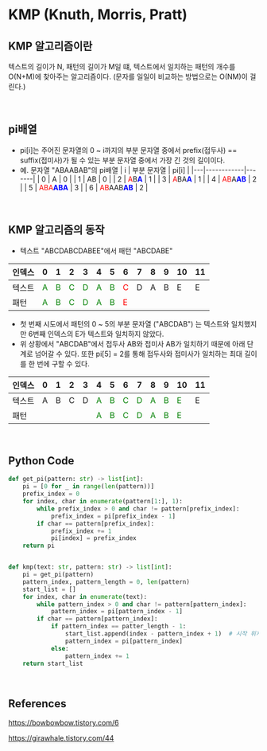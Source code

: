 # KMP (Knuth, Morris, Pratt)

## KMP 알고리즘이란

텍스트의 길이가 N, 패턴의 길이가 M일 떄, 텍스트에서 일치하는 패턴의 개수를 O(N+M)에 찾아주는 알고리즘이다. (문자를 일일이 비교하는 방법으로는 O(NM)이 걸린다.)

<br>

## pi배열

-   pi[i]는 주어진 문자열의 0 ~ i까지의 부분 문자열 중에서 prefix(접두사) == suffix(접미사)가 될 수 있는 부분 문자열 중에서 가장 긴 것의 길이이다.
-   예. 문자열 "ABAABAB"의 pi배열
    | i | 부분 문자열 | pi[i] |
    |---|------------|-------|
    | 0 | A | 0 |
    | 1 | AB | 0 |
    | 2 | <r>A</r>B<b>A</b> | 1 |
    | 3 | <r>A</r>BA<b>A</b> | 1 |
    | 4 | <r>AB</r>A<b>AB</b> | 2 |
    | 5 | <r>ABA</r><b>ABA</b> | 3 |
    | 6 | <r>AB</r>AAB<b>AB</b> | 2 |

<br>

## KMP 알고리즘의 동작

-   텍스트 "ABCDABCDABEE"에서 패턴 "ABCDABE"

| 인덱스 | 0        | 1        | 2        | 3        | 4        | 5        | 6        | 7   | 8   | 9   | 10  | 11  |
| ------ | -------- | -------- | -------- | -------- | -------- | -------- | -------- | --- | --- | --- | --- | --- |
| 텍스트 | <g>A</g> | <g>B</g> | <g>C</g> | <g>D</g> | <g>A</g> | <g>B</g> | <r>C</r> | D   | A   | B   | E   | E   |
| 패턴   | <g>A</g> | <g>B</g> | <g>C</g> | <g>D</g> | <g>A</g> | <g>B</g> | <r>E</r> |     |     |     |     |     |

-   첫 번째 시도에서 패턴의 0 ~ 5의 부분 문자열 ("ABCDAB") 는 텍스트와 일치했지만 6번째 인덱스의 E가 텍스트와 일치하지 않았다.
-   위 상황에서 "ABCDAB"에서 접두사 AB와 접미사 AB가 일치하기 때문에 아래 단계로 넘어갈 수 있다. 또한 pi[5] = 2를 통해 접두사와 접미사가 일치하는 최대 길이를 한 번에 구할 수 있다.

| 인덱스 | 0   | 1   | 2   | 3   | 4        | 5        | 6        | 7        | 8        | 9        | 10       | 11  |
| ------ | --- | --- | --- | --- | -------- | -------- | -------- | -------- | -------- | -------- | -------- | --- |
| 텍스트 | A   | B   | C   | D   | <g>A</g> | <g>B</g> | <g>C</g> | <g>D</g> | <g>A</g> | <g>B</g> | <g>E</g> | E   |
| 패턴   |     |     |     |     | <g>A</g> | <g>B</g> | <g>C</g> | <g>D</g> | <g>A</g> | <g>B</g> | <g>E</g> |     |

<br>

## Python Code

```python
def get_pi(pattern: str) -> list[int]:
    pi = [0 for _ in range(len(pattern))]
    prefix_index = 0
    for index, char in enumerate(pattern[1:], 1):
        while prefix_index > 0 and char != pattern[prefix_index]:
            prefix_index = pi[prefix_index - 1]
        if char == pattern[prefix_index]:
            prefix_index += 1
            pi[index] = prefix_index
    return pi


def kmp(text: str, pattern: str) -> list[int]:
    pi = get_pi(pattern)
    pattern_index, pattern_length = 0, len(pattern)
    start_list = []
    for index, char in enumerate(text):
        while pattern_index > 0 and char != pattern[pattern_index]:
            pattern_index = pi[pattern_index - 1]
        if char == pattern[pattern_index]:
            if pattern_index == patter_length - 1:
                start_list.append(index - pattern_index + 1)  # 시작 위치를 1로 했을 때
                pattern_index = pi[pattern_index]
            else:
                pattern_index += 1
    return start_list
```

<br>

## References

https://bowbowbow.tistory.com/6

https://girawhale.tistory.com/44

<style>
    b { color: Blue }
    g { color: Green }
    r { color: Red }
</style>
